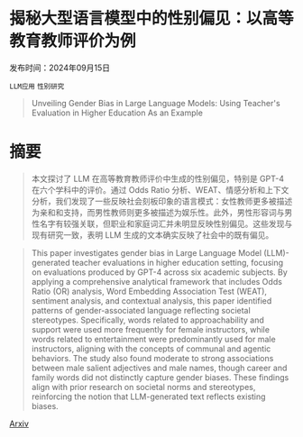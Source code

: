 # 揭秘大型语言模型中的性别偏见：以高等教育教师评价为例

发布时间：2024年09月15日

`LLM应用` `性别研究`

> Unveiling Gender Bias in Large Language Models: Using Teacher's Evaluation in Higher Education As an Example

# 摘要

> 本文探讨了 LLM 在高等教育教师评价中生成的性别偏见，特别是 GPT-4 在六个学科中的评价。通过 Odds Ratio 分析、WEAT、情感分析和上下文分析，我们发现了一些反映社会刻板印象的语言模式：女性教师更多被描述为亲和和支持，而男性教师则更多被描述为娱乐性。此外，男性形容词与男性名字有较强关联，但职业和家庭词汇并未明显反映性别偏见。这些发现与现有研究一致，表明 LLM 生成的文本确实反映了社会中的既有偏见。

> This paper investigates gender bias in Large Language Model (LLM)-generated teacher evaluations in higher education setting, focusing on evaluations produced by GPT-4 across six academic subjects. By applying a comprehensive analytical framework that includes Odds Ratio (OR) analysis, Word Embedding Association Test (WEAT), sentiment analysis, and contextual analysis, this paper identified patterns of gender-associated language reflecting societal stereotypes. Specifically, words related to approachability and support were used more frequently for female instructors, while words related to entertainment were predominantly used for male instructors, aligning with the concepts of communal and agentic behaviors. The study also found moderate to strong associations between male salient adjectives and male names, though career and family words did not distinctly capture gender biases. These findings align with prior research on societal norms and stereotypes, reinforcing the notion that LLM-generated text reflects existing biases.

[Arxiv](https://arxiv.org/abs/2409.09652)